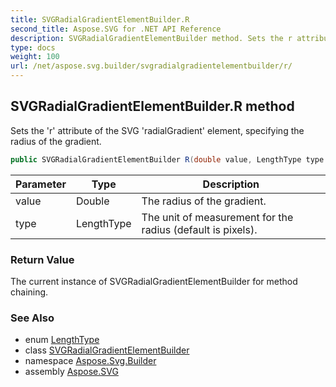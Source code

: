 ```yaml
---
title: SVGRadialGradientElementBuilder.R
second_title: Aspose.SVG for .NET API Reference
description: SVGRadialGradientElementBuilder method. Sets the r attribute of the SVG radialGradient element specifying the radius of the gradient
type: docs
weight: 100
url: /net/aspose.svg.builder/svgradialgradientelementbuilder/r/
---
```

## SVGRadialGradientElementBuilder.R method

Sets the 'r' attribute of the SVG 'radialGradient' element, specifying the radius of the gradient.

```csharp
public SVGRadialGradientElementBuilder R(double value, LengthType type = LengthType.Px)
```

| Parameter | Type | Description |
| --- | --- | --- |
| value | Double | The radius of the gradient. |
| type | LengthType | The unit of measurement for the radius (default is pixels). |

### Return Value

The current instance of SVGRadialGradientElementBuilder for method chaining.

### See Also

* enum [LengthType](../../lengthtype/)
* class [SVGRadialGradientElementBuilder](../)
* namespace [Aspose.Svg.Builder](../../../aspose.svg.builder/)
* assembly [Aspose.SVG](../../../)
